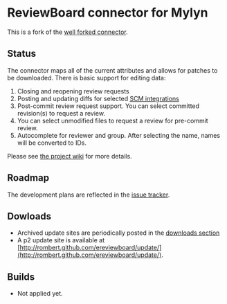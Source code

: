 ReviewBoard connector for Mylyn
===============================

This is a fork of the [well forked connector](https://github.com/rombert/ereviewboard).

Status
------

The connector maps all of the current attributes and allows for patches to be downloaded.
There is basic support for editing data:

1. Closing and reopening review requests
1. Posting and updating diffs for selected [SCM integrations](ereviewboard/wiki/SCM-Integrations)
1. Post-commit review request support. You can select committed revision(s) to request a review.
1. You can select unmodified files to request a review for pre-commit review.
1. Autocomplete for reviewer and group. After selecting the name, names will be converted to IDs.

Please see [the project wiki](ereviewboard/wiki) for more details.

Roadmap
-------

The development plans are reflected in the [issue tracker](ereviewboard/issues).

Dowloads
--------

* Archived update sites are periodically posted in the [downloads section](ereviewboard/archives/master)
* A p2 update site is available at [http://rombert.github.com/ereviewboard/update/](http://rombert.github.com/ereviewboard/update/).

Builds
----------

* Not applied yet.